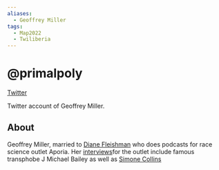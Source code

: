 ```yaml
---
aliases:
  - Geoffrey Miller
tags:
  - Map2022
  - Twiliberia
---
```


# @primalpoly

[Twitter](https://twitter.com/primalpoly)

Twitter account of Geoffrey Miller.

## About

Geoffrey Miller, married to [Diane Fleishman](../../People/Diane%20Fleishman.md) 
who does podcasts for race science outlet Aporia. Her [interviews](https://twitter.com/sentientist/status/1667977604874526720)for the outlet include famous transphobe J Michael Bailey as well as [Simone Collins](../../pages/The%20Collins.md)

